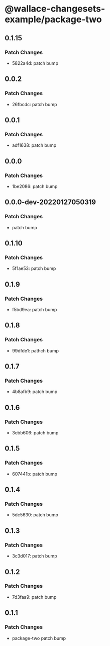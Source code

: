 # @wallace-changesets-example/package-two

## 0.1.15

### Patch Changes

- 5822a4d: patch bump

## 0.0.2

### Patch Changes

- 26fbcdc: patch bump

## 0.0.1

### Patch Changes

- adf1638: patch bump

## 0.0.0

### Patch Changes

- 1be2086: patch bump

## 0.0.0-dev-20220127050319

### Patch Changes

- patch bump

## 0.1.10

### Patch Changes

- 5f1ae53: patch bump

## 0.1.9

### Patch Changes

- f5bd9ea: patch bump

## 0.1.8

### Patch Changes

- 99dfde1: pathch bump

## 0.1.7

### Patch Changes

- 4b8afb9: patch bump

## 0.1.6

### Patch Changes

- 3ebb606: patch bump

## 0.1.5

### Patch Changes

- 607441b: patch bump

## 0.1.4

### Patch Changes

- 5dc5630: patch bump

## 0.1.3

### Patch Changes

- 3c3d017: patch bump

## 0.1.2

### Patch Changes

- 7d3faa9: patch bump

## 0.1.1

### Patch Changes

- package-two patch bump
